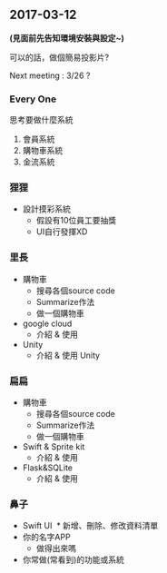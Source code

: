 ## 2017-03-12
**(見面前先告知環境安裝與設定~)**

可以的話，做個簡易投影片?

Next meeting : 3/26 ?
### Every One 
思考要做什麼系統
  1. 會員系統
  2. 購物車系統
  3. 金流系統
 
### 狸狸
* 設計摸彩系統
  * 假設有10位員工要抽獎
  * UI自行發揮XD

### 里長
* 購物車
  * 搜尋各個source code
  * Summarize作法
  * 做一個購物車
* google cloud
  * 介紹 & 使用
* Unity
  * 介紹 & 使用 Unity 

### 扁扁
* 購物車
  * 搜尋各個source code
  * Summarize作法
  * 做一個購物車
* Swift & Sprite kit
  * 介紹 & 使用
* Flask&SQLite
  * 介紹 & 使用

  
### 鼻子
* Swift UI 
  * 新增、刪除、修改資料清單
* 你的名字APP
  * 做得出來嗎
* 你常做(常看到)的功能或系統
